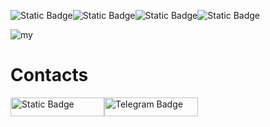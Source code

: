 ![Static Badge](https://img.shields.io/badge/Python-blue?style=for-the-badge&logo=python&logoColor=%23fff64b)<img alt="Static Badge" src="https://img.shields.io/badge/CMD-black?style=for-the-badge&logo=codecademy&logoColor=white"><img alt="Static Badge" src="https://img.shields.io/badge/PowerShell-%235391FE?style=for-the-badge&logo=powershell&logoColor=white"><img alt="Static Badge" src="https://img.shields.io/badge/Amazon_Web_Services-%23FF9900?style=for-the-badge&logo=amazonaws&logoColor=white">







![my](https://github.com/AkitaSX/AkitaSX/assets/152192392/92a15736-589d-4a3c-af95-f57731072b43)


# Contacts 
[<img alt="Static Badge" src="https://img.shields.io/badge/Discord-%235865F2?style=for-the-badge&logo=discord&logoColor=white&link=https%3A%2F%2Fdiscord.com%2Fusers%2F353166357552168960%2F" width="150" height="30" id="badgeObject">](https://discord.com/users/353166357552168960/)[<img alt="Telegram Badge" src="https://img.shields.io/badge/Telegram-%2326A5E4?style=for-the-badge&logo=telegram&logoColor=white&link=https://t.me/AkitaSX" width="150" height="30" id="telegramBadgeObject">](https://t.me/AkitaSX)
